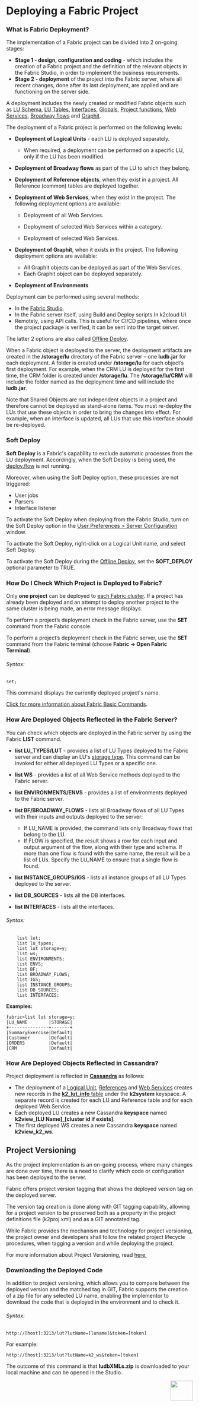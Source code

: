 # Deploying a Fabric Project

### What is Fabric Deployment?
The implementation of a Fabric project can be divided into 2 on-going stages:
- **Stage 1 - design, configuration and coding** - which includes the creation of a Fabric project and the definition of the relevant objects in the Fabric Studio, in order to implement the business requirements.
- **Stage 2 - deployment** of the project into the Fabric server, where all recent changes, done after its last deployment, are applied and are functioning on the server side. 



A deployment includes the newly created or modified Fabric objects such as [LU Schema](/articles/03_logical_units/03_LU_schema_window.md), [LU Tables](/articles/06_LU_tables/01_LU_tables_overview.md), [Interfaces](/articles/05_DB_interfaces/03_DB_interfaces_overview.md), [Globals](/articles/08_globals/01_globals_overview.md), [Project functions](/articles/07_table_population/08_project_functions.md), [Web Services](/articles/15_web_services_and_graphit/01_web_services_overview.md), [Broadway flows](/articles/19_Broadway/02a_broadway_flow_overview.md)  and [Graphit](/articles/15_web_services_and_graphit/17_Graphit/01_graphit_overview.md).


The deployment of a Fabric project is performed on the following levels:

- **Deployment of Logical Units** - each LU is deployed separately. 
  
  - When required, a deployment can be performed on a specific LU, only if the LU has been modified.
  
- **Deployment of Broadway flows** as part of the LU to which they belong.

- **Deployment of Reference objects**, when they exist in a project. All Reference (common) tables are deployed together.

- **Deployment of Web Services**, when they exist in the project. <studio> The following deployment options are available: 
  
  - Deployment of all Web Services. 
  
  - Deployment of selected Web Services within a category.  
  - Deployment of selected Web Services.
  
  </studio>
  
- **Deployment of Graphit**, when it exists in the project. <studio> The following deployment options are available: 
  
  - All Graphit objects can be deployed as part of the Web Services. 
  - Each Graphit object can be deployed separately. </studio>
  
- **Deployment of Environments** 



Deployment can be performed using several methods:	

- In the [Fabric Studio](02_deploy_from_Fabric_Studio.md#deploy-from-fabric-studio). 
- <studio>In the Fabric server itself, using Build and Deploy scripts.</studio><web>In k2cloud UI.</web>
- Remotely, using API calls. This is useful for CI/CD pipelines, where once the project package is verified, it can be sent into the target server.

The latter 2 options are also called [Offline Deploy](03_offline_deploy.md).



When a Fabric object is deployed to the server, the deployment artifacts are created in the **/storage/lu** directory of the Fabric server – one **ludb.jar** for each deployment. 
A folder is created under **/storage/lu** for each object’s first deployment. For example, when the CRM LU is deployed for the first time, the CRM folder is created under **/storage/lu**. The **/storage/lu/CRM** will include the folder named as the deployment time and will include the **ludb.jar**.



Note that Shared Objects are not independent objects in a project and therefore cannot be deployed as stand-alone items. You must re-deploy the LUs that use these objects in order to bring the changes into effect. For example, when an interface is updated, all LUs that use this interface should be re-deployed.

### Soft Deploy

**Soft Deploy** is a Fabric's capability to exclude automatic processes from the LU deployment. Accordingly, when the Soft Deploy is being used, the [deploy.flow](/articles/19_Broadway/09a_automatic_flows_execution_upon_deploy.md) is not running. 

<studio>

Moreover, when using the Soft Deploy option, these processes are not triggered:

* User jobs
* Parsers
* Interface listener

To activate the Soft Deploy when deploying from the Fabric Studio, turn on the Soft Deploy option in the [User Preferences > Server Configuration](/articles/04_fabric_studio/04_user_preferences.md#what-is-the-purpose-of-the-server-configuration-tab) window.

</studio>

<web>

To activate the Soft Deploy, right-click on a Logical Unit name, and select Soft Deploy. 

</web>

To activate the Soft Deploy during the [Offline Deploy](/03_offline_deploy.md), set the **SOFT_DEPLOY** optional parameter to TRUE.



### How Do I Check Which Project is Deployed to Fabric? 

Only **one project** can be deployed to [each Fabric cluster](/articles/02_fabric_architecture/01_fabric_architecture_overview.md#fabric-cluster). If a project has already been deployed and an attempt to deploy another project to the same cluster is being made, an error message displays.

<studio>
	
To perform a project’s deployment check in the Fabric server, use the **SET** command from the Fabric console.

</studio>

<web>
	
To perform a project’s deployment check in the Fabric server, use the **SET** command from the Fabric terminal
(choose **Fabric -> Open Fabric Terminal**).

</web>


###### Syntax:

~~~
set;
~~~


This command displays the currently deployed project's name. 

[Click for more information about Fabric Basic Commands](/articles/02_fabric_architecture/04_fabric_commands.md#fabric-commands). 

### How Are Deployed Objects Reflected in the Fabric Server?
You can check which objects are deployed in the Fabric server by using the Fabric **LIST** command.
- **list LU_TYPES/LUT** - provides a list of LU Types deployed to the Fabric server and can display an LU's [storage type](/articles/32_LU_storage/01_LU_storage_overview.md). This command can be invoked for either all deployed LU Types or a specific one.
- **list WS** - provides a list of all Web Service methods deployed to the Fabric server. 
- **list ENVIRONMENTS/ENVS** - provides a list of environments deployed to the Fabric server.
- **list BF/BROADWAY_FLOWS** - lists all Broadway flows of all LU Types with their inputs and outputs deployed to the server:
  - If LU_NAME is provided, the command lists only Broadway flows that belong to the LU.
  - If FLOW is specified, the result shows a row for each input and output argument of the flow, along with their type and schema. If more than one flow is found with the same name, the result will be a list of LUs. Specify the LU_NAME to ensure that a single flow is found.

- **list INSTANCE_GROUPS/IGS** - lists all instance groups of all LU Types deployed to the server.
- **list DB_SOURCES** - lists all the DB interfaces.
- **list INTERFACES** - lists all the interfaces. 

###### Syntax:
~~~
    list lut; 
    list lu_types;
    list lut storage=y;
    list ws;
    list ENVIRONMENTS; 
    list ENVS;
    list BF;
    list BROADWAY_FLOWS;
    list IGS;
    list INSTANCE_GROUPS;
    list DB_SOURCES;
    list INTERFACES;
~~~

**Examples:**

~~~
fabric>list lut storage=y;
|LU_NAME        |STORAGE|
+---------------+-------+
|SummaryExercise|Default|
|Customer       |Default|
|ORDERS         |Default|
|CRM            |Default|
~~~

### How Are Deployed Objects Reflected in Cassandra?

Project deployment is reflected in [**Cassandra**](/articles/02_fabric_architecture/01_fabric_architecture_overview.md#cassandra-) as follows:
- The deployment of a [Logical Unit](/articles/03_logical_units/01_LU_overview.md), [References](/articles/22_reference(commonDB)_tables/01_fabric_commonDB_overview.md) and [Web Services](/articles/15_web_services_and_graphit/01_web_services_overview.md) creates new records in the [**k2_lut_info** table](/articles/02_fabric_architecture/06_cassandra_keyspaces_for_fabric.md) under the **k2system** keyspace. A separate record is created for each LU and Reference table and for each deployed Web Service.
- Each deployed LU creates a new Cassandra **keyspace** named **k2view_[LU Name]_[cluster id if exists]**.
- The first deployed WS creates a new Cassandra **keyspace** named **k2view_k2_ws**.


## Project Versioning

As the project implementation is an on-going process, where many changes are done over time, there is a need to clarify which code or configuration has been deployed to the server.

Fabric offers project version tagging that shows the deployed version tag on the deployed server.

The version tag creation is done along with GIT tagging capability, allowing for a project version to be preserved both as a property in the project definitions file (k2proj.xml) and as a GIT annotated tag.

While Fabric provides the mechanism and technology for project versioning, the project owner and developers shall follow the related project lifecycle procedures, when tagging a version and while deploying the project.  

For more information about Project Versioning, read [here.](/articles/16_deploy_fabric/04_project_versioning.md)

### Downloading the Deployed Code

In addition to project versioning, which allows you to compare between the deployed version and the matched tag in GIT, Fabric supports the creation of a zip file for any selected LU name, enabling the implementor to download the code that is deployed in the environment and to check it.


###### Syntax:

```
http://[host]:3213/lut?lutName=[luname]&token=[token]
```

For example:

```
http://[host]:3213/lut?lutName=k2_ws&token=[token]
```



The outcome of this command is that **ludbXMLs.zip** is downloaded to your local machine and can be opened in the Studio.

[<img align="right" width="60" height="54" src="/articles/images/Next.png">](/articles/16_deploy_fabric/02_deploy_from_Fabric_Studio.md)

